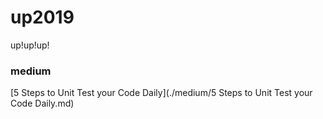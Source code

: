 # up2019
up!up!up!


### medium 

[5 Steps to Unit Test your Code Daily](./medium/5 Steps to Unit Test your Code Daily.md) 
